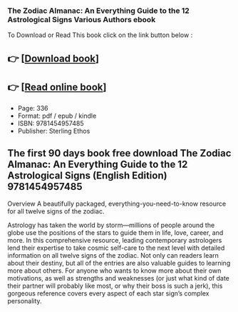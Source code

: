 ### The Zodiac Almanac: An Everything Guide to the 12 Astrological Signs Various Authors ebook

To Download or Read This book click on the link button below :

## 👉  [**[Download book](http://ebooksharez.info/download.php?group=book&from=github.com&id=720780&lnk=1079 "Download book")**]

## 👉  [**[Read online book](http://ebooksharez.info/download.php?group=book&from=github.com&id=720780&lnk=1079 "Read online book")**]


* Page: 336
* Format: pdf / epub / kindle
* ISBN: 9781454957485
* Publisher: Sterling Ethos



## The first 90 days book free download The Zodiac Almanac: An Everything Guide to the 12 Astrological Signs (English Edition) 9781454957485


Overview
A beautifully packaged, everything-you-need-to-know resource for all twelve signs of the zodiac.
 
 Astrology has taken the world by storm—millions of people around the globe use the positions of the stars to guide them in life, love, career, and more. In this comprehensive resource, leading contemporary astrologers lend their expertise to take cosmic self-care to the next level with detailed information on all twelve signs of the zodiac. Not only can readers learn about their destiny, but all of the entries are also valuable guides to learning more about others. For anyone who wants to know more about their own motivations, as well as strengths and weaknesses (or just what kind of date their partner will probably like most, or why their boss is such a jerk), this gorgeous reference covers every aspect of each star sign’s complex personality.



